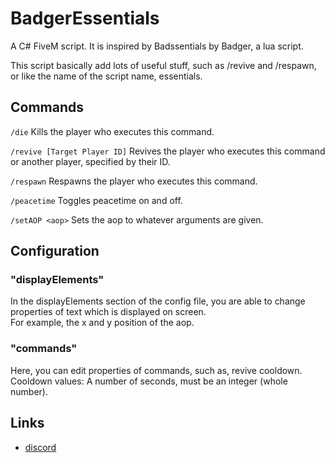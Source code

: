 # BadgerEssentials
A C# FiveM script. It is inspired by Badssentials by Badger, a lua script.  

This script basically add lots of useful stuff, such as /revive and /respawn,  
or like the name of the script name, essentials.

## Commands
`/die` Kills the player who executes this command.

`/revive [Target Player ID]` Revives the player who executes this command or another player, specified by their ID.

`/respawn` Respawns the player who executes this command.

`/peacetime` Toggles peacetime on and off.

`/setAOP <aop>` Sets the aop to whatever arguments are given.

## Configuration
### "displayElements"
In the displayElements section of the config file, you are able to change properties of text which is displayed on screen.  
For example, the x and y position of the aop.

### "commands"
Here, you can edit properties of commands, such as, revive cooldown. 
Cooldown values: A number of seconds, must be an integer (whole number).

## Links
- [discord](https://discord.gg/TFCQE8d)

